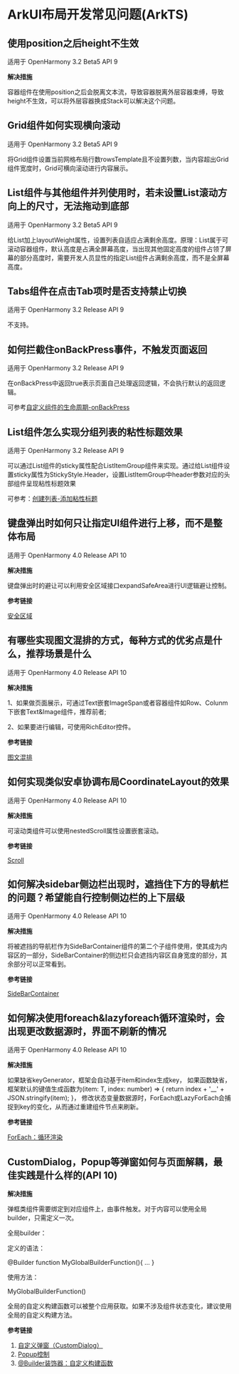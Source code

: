 # ArkUI布局开发常见问题(ArkTS)

## 使用position之后height不生效

适用于 OpenHarmony 3.2 Beta5  API 9

**解决措施**

容器组件在使用position之后会脱离文本流，导致容器脱离外层容器束缚，导致height不生效，可以将外层容器换成Stack可以解决这个问题。

## Grid组件如何实现横向滚动

适用于 OpenHarmony 3.2 Beta5  API 9

将Grid组件设置当前网格布局行数rowsTemplate且不设置列数，当内容超出Grid组件宽度时，Grid可横向滚动进行内容展示。

## List组件与其他组件并列使用时，若未设置List滚动方向上的尺寸，无法拖动到底部

适用于 OpenHarmony 3.2 Beta5  API 9

给List加上layoutWeight属性，设置列表自适应占满剩余高度。原理：List属于可滚动容器组件，默认高度是占满全屏幕高度，当出现其他固定高度的组件占领了屏幕的部分高度时，需要开发人员显性的指定List组件占满剩余高度，而不是全屏幕高度。

## Tabs组件在点击Tab项时是否支持禁止切换

适用于 OpenHarmony 3.2 Release  API 9

不支持。

## 如何拦截住onBackPress事件，不触发页面返回

适用于 OpenHarmony 3.2 Release  API 9

在onBackPress中返回true表示页面自己处理返回逻辑，不会执行默认的返回逻辑。

可参考[自定义组件的生命周期-onBackPress](../reference/arkui-ts/ts-custom-component-lifecycle.md#onbackpress)

## List组件怎么实现分组列表的粘性标题效果

适用于 OpenHarmony 3.2 Release  API 9

可以通过List组件的sticky属性配合ListItemGroup组件来实现。通过给List组件设置sticky属性为StickyStyle.Header，设置ListItemGroup中header参数对应的头部组件呈现粘性标题效果

可参考：[创建列表-添加粘性标题](../ui/arkts-layout-development-create-list.md#添加粘性标题)

## 键盘弹出时如何只让指定UI组件进行上移，而不是整体布局

适用于 OpenHarmony 4.0 Release  API 10

**解决措施**

 键盘弹出时的避让可以利用安全区域接口expandSafeArea进行UI逻辑避让控制。

**参考链接**

[安全区域](../reference/arkui-ts/ts-universal-attributes-expand-safe-area.md)

## 有哪些实现图文混排的方式，每种方式的优劣点是什么，推荐场景是什么

适用于 OpenHarmony 4.0 Release  API 10

**解决措施**

1、如果做页面展示，可通过Text嵌套ImageSpan或者容器组件如Row、Colunm下嵌套Text&Image组件，推荐前者;

2、如果要进行编辑，可使用RichEditor控件。

**参考链接**

[图文混排](../reference/arkui-ts/ts-basic-components-richeditor.md)

## 如何实现类似安卓协调布局CoordinateLayout的效果

适用于 OpenHarmony 4.0 Release  API 10

**解决措施**

可滚动类组件可以使用nestedScroll属性设置嵌套滚动。

**参考链接**

[Scroll](../reference/arkui-ts/ts-container-scroll.md)

## 如何解决sidebar侧边栏出现时，遮挡住下方的导航栏的问题？希望能自行控制侧边栏的上下层级

适用于 OpenHarmony 4.0 Release  API 10

**解决措施**

将被遮挡的导航栏作为SideBarContainer组件的第二个子组件使用，使其成为内容区的一部分，SideBarContainer的侧边栏只会遮挡内容区自身宽度的部分，其余部分可以正常看到。

**参考链接**

[SideBarContainer](../reference/arkui-ts/ts-container-sidebarcontainer.md)

## 如何解决使用foreach&lazyforeach循环渲染时，会出现更改数据源时，界面不刷新的情况

适用于 OpenHarmony 4.0 Release  API 10

**解决措施**

如果缺省keyGenerator，框架会自动基于item和index生成key， 如果函数缺省，框架默认的键值生成函数为(item: T, index: number) => { return index + '__' + JSON.stringify(item); }， 修改状态变量数据源时，ForEach或LazyForEach会捕捉到key的变化，从而通过重建组件节点来刷新。

**参考链接**

[ForEach：循环渲染](../quick-start/arkts-rendering-control-foreach.md)

## CustomDialog，Popup等弹窗如何与页面解耦，最佳实践是什么样的(API 10)

**解决措施**

弹框类组件需要绑定到对应组件上，由事件触发。对于内容可以使用全局builder，只需定义一次。

全局builder：

定义的语法：

@Builder function MyGlobalBuilderFunction(){ ... }

使用方法：

MyGlobalBuilderFunction()

全局的自定义构建函数可以被整个应用获取。如果不涉及组件状态变化，建议使用全局的自定义构建方法。

**参考链接**

1. [自定义弹窗（CustomDialog）](../reference/arkui-ts/ts-methods-custom-dialog-box.md)
2. [Popup控制](../reference/arkui-ts/ts-universal-attributes-popup.md)
3. [@Builder装饰器：自定义构建函数](../quick-start/arkts-builder.md)